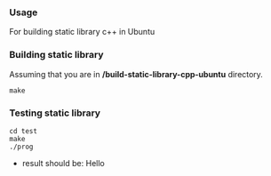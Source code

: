 ### Usage
For building static library c++ in Ubuntu


### Building static library

Assuming that you are in **/build-static-library-cpp-ubuntu** directory.

````
make
````

### Testing static library

````
cd test
make
./prog
````

- result should be: Hello
